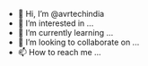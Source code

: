- 👋 Hi, I’m @avrtechindia
- 👀 I’m interested in ...
- 🌱 I’m currently learning ...
- 💞️ I’m looking to collaborate on ...
- 📫 How to reach me ...

<!---
avrtechindia/avrtechindia is a ✨ special ✨ repository because its `README.md` (this file) appears on your GitHub profile.
You can click the Preview link to take a look at your changes.
--->
